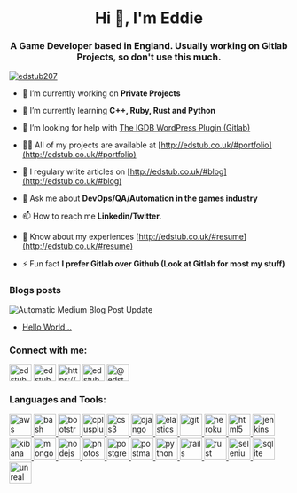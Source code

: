 <h1 align="center">Hi 👋, I'm Eddie</h1>
<h3 align="center">A Game Developer based in England. Usually working on Gitlab Projects, so don't use this much.</h3>

<p align="left"> <a href="https://twitter.com/edstub207" target="blank"><img src="https://img.shields.io/twitter/follow/edstub207?logo=twitter&style=for-the-badge" alt="edstub207" /></a> </p>

- 🔭 I’m currently working on **Private Projects**

- 🌱 I’m currently learning **C++, Ruby, Rust and Python**

- 🤝 I’m looking for help with [The IGDB WordPress Plugin (Gitlab)](https://gitlab.com/edstub207/IGDB-Modern)

- 👨‍💻 All of my projects are available at [http://edstub.co.uk/#portfolio](http://edstub.co.uk/#portfolio)

- 📝 I regulary write articles on [http://edstub.co.uk/#blog](http://edstub.co.uk/#blog)

- 💬 Ask me about **DevOps/QA/Automation in the games industry**

- 📫 How to reach me **Linkedin/Twitter.**

- 📄 Know about my experiences [http://edstub.co.uk/#resume](http://edstub.co.uk/#resume)

- ⚡ Fun fact **I prefer Gitlab over Github (Look at Gitlab for most my stuff)**

### Blogs posts
![Automatic Medium Blog Post Update](https://github.com/Edstub207/edstub207/workflows/Automatic%20Medium%20Blog%20Post%20Update/badge.svg)
<!-- BLOG-POST-LIST:START -->
- [Hello World…](https://medium.com/@edstub207/hello-world-acca5a2e184?source=rss-bd08f63309c9------2)
<!-- BLOG-POST-LIST:END -->

<h3 align="left">Connect with me:</h3>
<p align="left">
<a href="https://twitter.com/edstub207" target="blank"><img align="center" src="https://cdn.jsdelivr.net/npm/simple-icons@3.0.1/icons/twitter.svg" alt="edstub207" height="30" width="40" /></a>
<a href="https://linkedin.com/in/edstub" target="blank"><img align="center" src="https://cdn.jsdelivr.net/npm/simple-icons@3.0.1/icons/linkedin.svg" alt="edstub" height="30" width="40" /></a>
<a href="https://stackoverflow.com/users/https://stackoverflow.com/users/6488234/eddie-stubbington?tab=profile" target="blank"><img align="center" src="https://cdn.jsdelivr.net/npm/simple-icons@3.0.1/icons/stackoverflow.svg" alt="https://stackoverflow.com/users/6488234/eddie-stubbington?tab=profile" height="30" width="40" /></a>
<a href="https://instagram.com/edstub207" target="blank"><img align="center" src="https://cdn.jsdelivr.net/npm/simple-icons@3.0.1/icons/instagram.svg" alt="edstub207" height="30" width="40" /></a>
<a href="https://medium.com/@edstub207" target="blank"><img align="center" src="https://cdn.jsdelivr.net/npm/simple-icons@3.0.1/icons/medium.svg" alt="@edstub207" height="30" width="40" /></a>
</p>

<h3 align="left">Languages and Tools:</h3>
<p align="left"> <a href="https://aws.amazon.com" target="_blank"> <img src="https://devicons.github.io/devicon/devicon.git/icons/amazonwebservices/amazonwebservices-original-wordmark.svg" alt="aws" width="40" height="40"/> </a> <a href="https://www.gnu.org/software/bash/" target="_blank"> <img src="https://www.vectorlogo.zone/logos/gnu_bash/gnu_bash-icon.svg" alt="bash" width="40" height="40"/> </a> <a href="https://getbootstrap.com" target="_blank"> <img src="https://devicons.github.io/devicon/devicon.git/icons/bootstrap/bootstrap-plain.svg" alt="bootstrap" width="40" height="40"/> </a> <a href="https://www.w3schools.com/cpp/" target="_blank"> <img src="https://devicons.github.io/devicon/devicon.git/icons/cplusplus/cplusplus-original.svg" alt="cplusplus" width="40" height="40"/> </a> <a href="https://www.w3schools.com/css/" target="_blank"> <img src="https://devicons.github.io/devicon/devicon.git/icons/css3/css3-original-wordmark.svg" alt="css3" width="40" height="40"/> </a> <a href="https://www.djangoproject.com/" target="_blank"> <img src="https://devicons.github.io/devicon/devicon.git/icons/django/django-original.svg" alt="django" width="40" height="40"/> </a> <a href="https://www.elastic.co" target="_blank"> <img src="https://www.vectorlogo.zone/logos/elastic/elastic-icon.svg" alt="elasticsearch" width="40" height="40"/> </a> <a href="https://git-scm.com/" target="_blank"> <img src="https://www.vectorlogo.zone/logos/git-scm/git-scm-icon.svg" alt="git" width="40" height="40"/> </a> <a href="https://heroku.com" target="_blank"> <img src="https://www.vectorlogo.zone/logos/heroku/heroku-icon.svg" alt="heroku" width="40" height="40"/> </a> <a href="https://www.w3.org/html/" target="_blank"> <img src="https://devicons.github.io/devicon/devicon.git/icons/html5/html5-original-wordmark.svg" alt="html5" width="40" height="40"/> </a> <a href="https://www.jenkins.io" target="_blank"> <img src="https://www.vectorlogo.zone/logos/jenkins/jenkins-icon.svg" alt="jenkins" width="40" height="40"/> </a> <a href="https://www.elastic.co/kibana" target="_blank"> <img src="https://www.vectorlogo.zone/logos/elasticco_kibana/elasticco_kibana-icon.svg" alt="kibana" width="40" height="40"/> </a> <a href="https://www.mongodb.com/" target="_blank"> <img src="https://devicons.github.io/devicon/devicon.git/icons/mongodb/mongodb-original-wordmark.svg" alt="mongodb" width="40" height="40"/> </a> <a href="https://nodejs.org" target="_blank"> <img src="https://devicons.github.io/devicon/devicon.git/icons/nodejs/nodejs-original-wordmark.svg" alt="nodejs" width="40" height="40"/> </a> <a href="https://www.photoshop.com/en" target="_blank"> <img src="https://devicons.github.io/devicon/devicon.git/icons/photoshop/photoshop-plain.svg" alt="photoshop" width="40" height="40"/> </a> <a href="https://www.postgresql.org" target="_blank"> <img src="https://devicons.github.io/devicon/devicon.git/icons/postgresql/postgresql-original-wordmark.svg" alt="postgresql" width="40" height="40"/> </a> <a href="https://postman.com" target="_blank"> <img src="https://www.vectorlogo.zone/logos/getpostman/getpostman-icon.svg" alt="postman" width="40" height="40"/> </a> <a href="https://www.python.org" target="_blank"> <img src="https://devicons.github.io/devicon/devicon.git/icons/python/python-original.svg" alt="python" width="40" height="40"/> </a> <a href="https://rubyonrails.org" target="_blank"> <img src="https://devicons.github.io/devicon/devicon.git/icons/rails/rails-original-wordmark.svg" alt="rails" width="40" height="40"/> </a> <a href="https://www.rust-lang.org" target="_blank"> <img src="https://devicons.github.io/devicon/devicon.git/icons/rust/rust-plain.svg" alt="rust" width="40" height="40"/> </a> <a href="https://www.selenium.dev" target="_blank"> <img src="https://raw.githubusercontent.com/detain/svg-logos/780f25886640cef088af994181646db2f6b1a3f8/svg/selenium-logo.svg" alt="selenium" width="40" height="40"/> </a> <a href="https://www.sqlite.org/" target="_blank"> <img src="https://www.vectorlogo.zone/logos/sqlite/sqlite-icon.svg" alt="sqlite" width="40" height="40"/> </a> <a href="https://unrealengine.com/" target="_blank"> <img src="https://raw.githubusercontent.com/kenangundogan/fontisto/036b7eca71aab1bef8e6a0518f7329f13ed62f6b/icons/svg/brand/unreal-engine.svg" alt="unreal" width="40" height="40"/> </a> </p>
